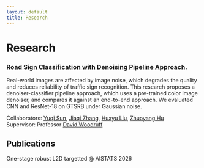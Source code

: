```yaml
---
layout: default
title: Research
---
```

# Research

<!-- ### [Adversarially Robust Learning-to-Defer for Classification and Regression](https://github.com/yannismontreuil/adversarial_one_stage) (not published yet)
Extend the robustness framework of [Montreuil et al. (2025a)](https://arxiv.org/abs/2410.15729) to one-stage scenario, where considering the interaction between learning the predictor and adapting the experts.

Collaborator & Supervisor: [Yannis Montreuil](mailto:yannis.montreuil@u.nus.edu) -->

### [Road Sign Classification with Denoising Pipeline Approach](https://github.com/FisherSkyi/classify_denoise_SwinIR). 

Real-world images are affected by image noise, which degrades the quality and reduces reliability of traffic sign recognition. This research proposes a denoiser-classifier pipeline approach, which uses a pre-trained color image denoiser, and compares it against an end-to-end approach. We evaluated CNN and ResNet-18 on GTSRB under Gaussian noise.

Collaborators: [Yuqi Sun](mailto:yuqisun@umich.edu), [Jiaqi Zhang](mailto:jiaqi.zhang3@mail.mcgill.ca), [Huayu Liu](mailto:huayul3@uci.edu), [Zhuoyang Hu](mailto:zh315@sussex.ac.uk)  
Supervisor: Professor [David Woodruff](mailto:dwoodruf@andrew.cmu.edu)


## Publications

One-stage robust L2D targetted @ AISTATS 2026
